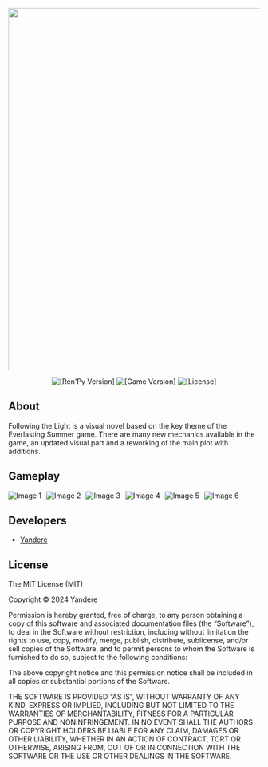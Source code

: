 <p align="center">
 <img src="https://i.imgur.com/B2GEsgB.png" width="726" length="2000">
</p>

<p align="center">
 <img src="https://img.shields.io/badge/Ren'Py-7.4.11-grin" alt="[Ren'Py Version]">
 <img src="https://img.shields.io/badge/Follow_the_light-1.6-pink" alt="[Game Version]">
 <img src="https://img.shields.io/badge/License-MIT-blue" alt="[License]">
</p>

## About

Following the Light is a visual novel based on the key theme of the Everlasting Summer game. There are many new mechanics available in the game, an updated visual part and a reworking of the main plot with additions.

## Gameplay

<div class="viewport">
    <div class="itemContainer">
        <div class="item"><img src="https://i.imgur.com/Rjuj3mX.png" alt="Image 1"></div>
        <div class="item"><img src="https://i.imgur.com/b9TQg1i.png" alt="Image 2"></div>
        <div class="item"><img src="image3.jpg" alt="Image 3"></div>
        <div class="item"><img src="image4.jpg" alt="Image 4"></div>
        <div class="item"><img src="image5.jpg" alt="Image 5"></div>
        <div class="item"><img src="image6.jpg" alt="Image 6"></div>
    </div>
</div>

<style>
.viewport {
    overflow-x: auto; /* Включает горизонтальную прокрутку */
    white-space: nowrap; /* Запрещает перенос изображений на новую строку */
}

.itemContainer {
    display: inline-flex; /* Позволяет элементам располагаться в ряд */
}

.item {
    display: inline-block; /* Позволяет элементам иметь фиксированную ширину и высоту */
    margin-right: 10px; /* Способствует отступам между изображениями */
}
</style>



## Developers

- [Yandere](https://github.com/yangasai)

## License

The MIT License (MIT)

Copyright © 2024 Yandere


Permission is hereby granted, free of charge, to any person obtaining a copy
of this software and associated documentation files (the “Software”), to deal
in the Software without restriction, including without limitation the rights
to use, copy, modify, merge, publish, distribute, sublicense, and/or sell
copies of the Software, and to permit persons to whom the Software is
furnished to do so, subject to the following conditions:

The above copyright notice and this permission notice shall be included in
all copies or substantial portions of the Software.

THE SOFTWARE IS PROVIDED “AS IS”, WITHOUT WARRANTY OF ANY KIND, EXPRESS OR
IMPLIED, INCLUDING BUT NOT LIMITED TO THE WARRANTIES OF MERCHANTABILITY,
FITNESS FOR A PARTICULAR PURPOSE AND NONINFRINGEMENT. IN NO EVENT SHALL THE
AUTHORS OR COPYRIGHT HOLDERS BE LIABLE FOR ANY CLAIM, DAMAGES OR OTHER
LIABILITY, WHETHER IN AN ACTION OF CONTRACT, TORT OR OTHERWISE, ARISING FROM,
OUT OF OR IN CONNECTION WITH THE SOFTWARE OR THE USE OR OTHER DEALINGS IN
THE SOFTWARE.
